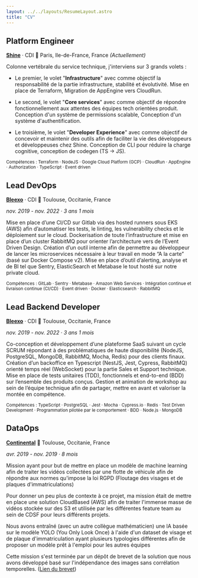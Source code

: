 ```yaml
---
layout: ../../layouts/ResumeLayout.astro
title: "CV"
---
```


## Platform Engineer

[**Shine**](https://www.linkedin.com/company/shine-tools) · CDI 📍 Paris, Ile-de-France, France _(Actuellement)_

Colonne vertébrale du service technique, j'interviens sur 3 grands volets :

- Le premier, le volet "**Infrastructure**" avec comme objectif la responsabilité de la partie infrastructure, stabilité et évolutivité. Mise en place de Terraform, Migration de AppEngine vers CloudRun.

- Le second, le volet "**Core services**" avec comme objectif de répondre fonctionnellement aux attentes des équipes tech orientées produit. Conception d'un système de permissions scalable, Conception d'un système d'authentification.

- Le troisième, le volet "**Developer Experience**" avec comme objectif de concevoir et maintenir des outils afin de faciliter la vie des développeurs et développeuses chez Shine. Conception de CLI pour réduire la charge cognitive, conception de codegen (TS -> JS).

<sub>Compétences : Terraform · NodeJS · Google Cloud Platform (GCP) · CloudRun · AppEngine · Authorization · TypeScript · Event driven</sub>

## Lead DevOps

[**Bleexo**](https://www.linkedin.com/company/bleexo/) · CDI 📍 Toulouse, Occitanie, France

_nov. 2019 - nov. 2022 · 3 ans 1 mois_

Mise en place d’une CI/CD sur Gitlab via des hosted runners sous EKS (AWS) afin d’automatiser les tests, le linting, les vulnerability checks et le déploiement sur le cloud. Dockerisation de toute l’infrastructure et mise en place d’un cluster RabbitMQ pour orienter l’architecture vers de l’Event Driven Design. Création d’un outil interne afin de permettre au développeur de lancer les microservices nécessaire à leur travail en mode “A la carte” (basé sur Docker Compose v2). Mise en place d’outil d’alerting, analyse et de BI tel que Sentry, ElasticSearch et Metabase le tout hosté sur notre private cloud.

<sub>Compétences : GitLab · Sentry · Metabase · Amazon Web Services · Intégration continue et livraison continue (CI/CD) · Event driven · Docker · Elasticsearch · RabbitMQ</sub>

## Lead Backend Developer

[**Bleexo**](https://www.linkedin.com/company/bleexo/) · CDI 📍 Toulouse, Occitanie, France

_nov. 2019 - nov. 2022 · 3 ans 1 mois_

Co-conception et développement d’une plateforme SaaS suivant un cycle SCRUM répondant à des problématiques de haute disponibilité (NodeJS, PostgreSQL, MongoDB, RabbitMQ, Mocha, Redis) pour des clients finaux. Création d’un backoffice en Typescript (NestJS, Jest, Cypress, RabbitMQ) orienté temps réel (WebSocket) pour la partie Sales et Support technique. Mise en place de tests unitaires (TDD), fonctionnels et end-to-end (BDD) sur l’ensemble des produits conçus. Gestion et animation de workshop au sein de l’équipe technique afin de partager, mettre en avant et valoriser la montée en compétence.

<sub>Compétences : TypeScript · PostgreSQL · Jest · Mocha · Cypress.io · Redis · Test Driven Development · Programmation pilotée par le comportement · BDD · Node.js · MongoDB</sub>

## DataOps

[**Continental**](https://www.linkedin.com/company/continental/) 📍 Toulouse, Occitanie, France

_avr. 2019 - nov. 2019 · 8 mois_

Mission ayant pour but de mettre en place un modèle de machine learning afin de traiter les vidéos collectées par une flotte de véhicule afin de répondre aux normes qu'impose la loi RGPD (Floutage des visages et de plaques d'immatriculations)

Pour donner un peu plus de contexte à ce projet, ma mission était de mettre en place une solution CloudBased (AWS) afin de traiter l'immense masse de vidéos stockée sur des S3 et utilisée par les différentes feature team au sein de CDSF pour leurs différents projets.

Nous avons entraîné (avec un autre collègue mathématicien) une IA basée sur le modèle YOLO (You Only Look Once) à l'aide d'un dataset de visage et de plaque d'immatriculation ayant plusieurs typologies différentes afin de proposer un modèle prêt à l'emploi pour les autres équipes

Cette mission s'est terminée par un dépôt de brevet de la solution que nous avons développé basé sur l'indépendance des images sans corrélation temporelles. ([Lien du brevet](https://data.inpi.fr/brevets/FR3099841))
